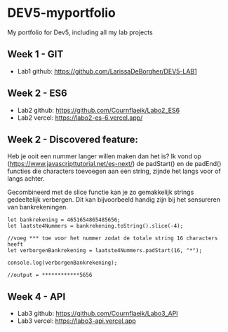 # DEV5-myportfolio
My portfolio for Dev5, including all my lab projects

## Week 1 - GIT
* Lab1 github: https://github.com/LarissaDeBorgher/DEV5-LAB1

## Week 2 - ES6
* Lab2 github: https://github.com/Cournflaeik/Labo2_ES6
* Lab2 vercel: https://labo2-es-6.vercel.app/

## Week 2 - Discovered feature:
Heb je ooit een nummer langer willen maken dan het is?
Ik vond op (https://www.javascripttutorial.net/es-next/) de padStart() en de padEnd() functies die characters toevoegen aan een string, zijnde het langs voor of langs achter.

Gecombineerd met de slice functie kan je zo gemakkelijk strings gedeeltelijk verbergen. Dit kan bijvoorbeeld handig zijn bij het sensureren van bankrekeningen.

```
let bankrekening = 4651654865485656;
let laatste4Nummers = bankrekening.toString().slice(-4);

//voeg *** toe voor het nummer zodat de totale string 16 characters heeft
let verborgenBankrekening = laatste4Nummers.padStart(16, "*");

console.log(verborgenBankrekening);

//output = ************5656 

```

## Week 4 - API
* Lab3 github: https://github.com/Cournflaeik/Labo3_API
* Lab3 vercel: https://labo3-api.vercel.app